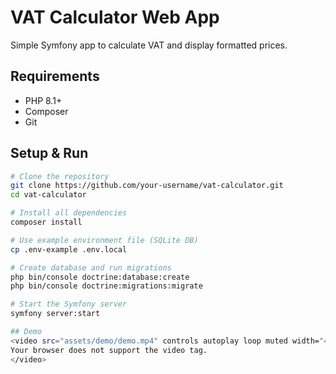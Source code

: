 # VAT Calculator Web App

Simple Symfony app to calculate VAT and display formatted prices.

## Requirements

- PHP 8.1+
- Composer
- Git

## Setup & Run

```bash
# Clone the repository
git clone https://github.com/your-username/vat-calculator.git
cd vat-calculator

# Install all dependencies
composer install

# Use example environment file (SQLite DB)
cp .env-example .env.local

# Create database and run migrations
php bin/console doctrine:database:create
php bin/console doctrine:migrations:migrate

# Start the Symfony server
symfony server:start

## Demo
<video src="assets/demo/demo.mp4" controls autoplay loop muted width="400">
Your browser does not support the video tag.
</video>
